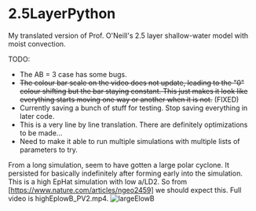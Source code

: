 # 2.5LayerPython
My translated version of Prof. O'Neill's 2.5 layer shallow-water model with moist convection.


TODO: 
  - The AB = 3 case has some bugs.
  - ~~The colour bar scale on the video does not update, leading to the "0" colour shifting but the bar staying constant. This just makes it look like everything starts moving one way or another when it is not.~~ (FIXED)
  - Currently saving a bunch of stuff for testing. Stop saving everything in later code.
  - This is a very line by line translation. There are definitely optimizations to be made...
  - Need to make it able to run multiple simulations with multiple lists of parameters to try.

From a long simulation, seem to have gotten a large polar cyclone. It persisted for basically indefinitely after forming early into the simulation. This is a high EpHat simulation with low a/LD2. So from [https://www.nature.com/articles/ngeo2459] we should expect this. Full video is highEplowB_PV2.mp4.
![largeElowB](https://github.com/ONeillLab/2.5LayerPython/assets/168764017/c4e46b18-853b-41c7-b93e-a0070b084d40)

